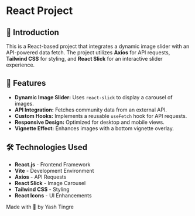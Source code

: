 # React Project

## 🚀 Introduction

This is a React-based project that integrates a dynamic image slider with an API-powered data fetch. The project utilizes **Axios** for API requests, **Tailwind CSS** for styling, and **React Slick** for an interactive slider experience.

## 📌 Features

- **Dynamic Image Slider:** Uses `react-slick` to display a carousel of images.
- **API Integration:** Fetches community data from an external API.
- **Custom Hooks:** Implements a reusable `useFetch` hook for API requests.
- **Responsive Design:** Optimized for desktop and mobile views.
- **Vignette Effect:** Enhances images with a bottom vignette overlay.

## 🛠️ Technologies Used

- **React.js** - Frontend Framework
- **Vite** - Development Environment
- **Axios** - API Requests
- **React Slick** - Image Carousel
- **Tailwind CSS** - Styling
- **React Icons** - UI Enhancements

Made with 🍉 by Yash Tingre
